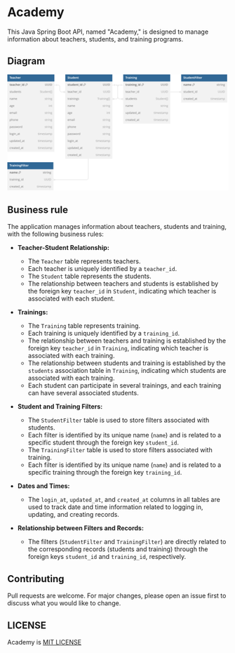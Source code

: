 # Academy

This Java Spring Boot API, named "Academy," is designed to manage information about teachers, students, and training programs.

## Diagram

<img src=".github/public/db_diagram.svg">

## Business rule
   <p>The application manages information about teachers, students and training, with the following business rules:</p>

- **Teacher-Student Relationship:**
  - The `Teacher` table represents teachers.
  - Each teacher is uniquely identified by a `teacher_id`.
  - The `Student` table represents the students.
  - The relationship between teachers and students is established by the foreign key `teacher_id` in `Student`, indicating which teacher is associated with each student.

- **Trainings:**
  - The `Training` table represents training.
  - Each training is uniquely identified by a `training_id`.
  - The relationship between teachers and training is established by the foreign key `teacher_id` in `Training`, indicating which teacher is associated with each training.
  - The relationship between students and training is established by the `students` association table in `Training`, indicating which students are associated with each training.
  - Each student can participate in several trainings, and each training can have several associated students.

- **Student and Training Filters:**
  - The `StudentFilter` table is used to store filters associated with students.
  - Each filter is identified by its unique name (`name`) and is related to a specific student through the foreign key `student_id`.
  - The `TrainingFilter` table is used to store filters associated with training.
  - Each filter is identified by its unique name (`name`) and is related to a specific training through the foreign key `training_id`.

- **Dates and Times:**
  - The `login_at`, `updated_at`, and `created_at` columns in all tables are used to track date and time information related to logging in, updating, and creating records.

- **Relationship between Filters and Records:**
  - The filters (`StudentFilter` and `TrainingFilter`) are directly related to the corresponding records (students and training) through the foreign keys `student_id` and `training_id`, respectively.

##  Contributing
<p>Pull requests are welcome. For major changes, please open an issue first to discuss what you would like to change.</p>

## LICENSE

<p>Academy is <a href="https://github.com/Jorelwall451/academy-api/blob/main/LICENSE">MIT LICENSE</a></p>
